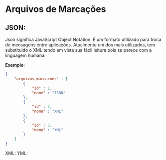 # Arquivos de Marcações

## JSON:

Json significa JavaScript Object Notation. É um formato utilizado para troca de mensagens entre aplicações. Atualmente um dos mais utilizados, tem substituido o XML tendo em vista sua fácil leitura pois se parece com a linguagem humana.

**Exemplo**:

```json
{
    "arquivos_marcacoes" : [
        {
            "id" : 1,
            "nome" : "JSON"
        },
        {
            "id" : 2,
            "nome" : "XML"
        },
        {
            "id" : 3,
            "nome" : "YML"
        }
    ]
}
```

XML:
YML: